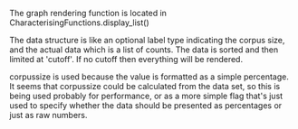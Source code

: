 The graph rendering function is located in CharacterisingFunctions.display_list()

The data structure is like an optional label type indicating the corpus size, and
the actual data which is a list of counts.
The data is sorted and then limited at 'cutoff'.  If no cutoff then everything
will be rendered.

corpussize is used because the value is formatted as a simple percentage.
It seems that corpussize could be calculated from the data set, so this is being
used probably for performance, or as a more simple flag that's just
used to specify whether the data should be presented as percentages or just as
raw numbers.
